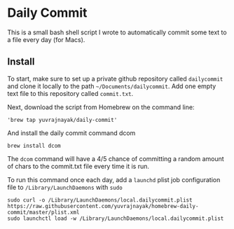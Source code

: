 # Daily Commit

This is a small bash shell script I wrote to automatically commit some text to a file every day (for Macs). 

## Install

To start, make sure to set up a private github repository called `dailycommit` and clone it locally to the path `~/Documents/dailycommit`. Add one empty text file to this repository called `commit.txt`.

Next, download the script from Homebrew on the command line:

```
'brew tap yuvrajnayak/daily-commit'
```
And install the daily commit command dcom
```
brew install dcom
```
The `dcom` command will have a 4/5 chance of committing a random amount of chars to the commit.txt file every time it is run. 

To run this command once each day, add a `launchd` plist job configuration file to `/Library/LaunchDaemons` with `sudo`
```
sudo curl -o /Library/LaunchDaemons/local.dailycommit.plist https://raw.githubusercontent.com/yuvrajnayak/homebrew-daily-commit/master/plist.xml
sudo launchctl load -w /Library/LaunchDaemons/local.dailycommit.plist
```